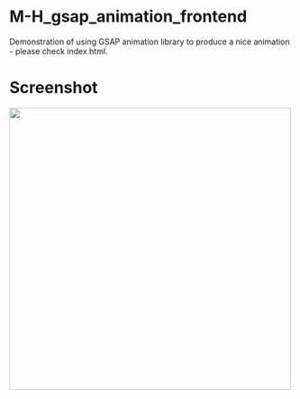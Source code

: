 # M-H_gsap_animation_frontend

Demonstration of using GSAP animation library to produce a nice animation - please check index.html.

# Screenshot

<img src="https://user-images.githubusercontent.com/69227766/119383427-5064df80-bc91-11eb-9846-09f2c4ad9a7d.png" width="500">
